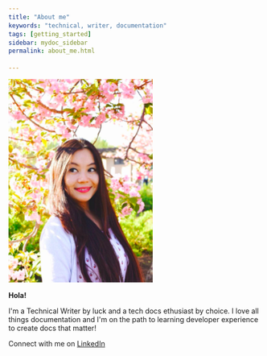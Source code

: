 ```yaml
---
title: "About me"
keywords: "technical, writer, documentation"
tags: [getting_started]
sidebar: mydoc_sidebar
permalink: about_me.html

---
```


![Pema](/assets/images/Pema_display_pic.png)

**Hola!** 

I'm a Technical Writer by luck and a tech docs ethusiast by choice. I love all things documentation and I'm on the path to learning developer experience to create docs that matter!

Connect with me on [LinkedIn](https://www.linkedin.com/in/pema-sherpa-technical-writer/)